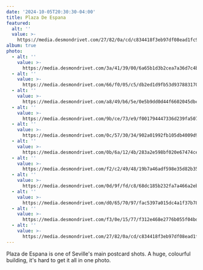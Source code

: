 ```yaml
---
date: '2024-10-05T20:30:30-04:00'
title: Plaza De Espana
featured:
  alt: ''
  value: >-
    https://media.desmondrivet.com/27/82/0a/cd/c834418f3eb97df08ead1fc9ee4839e43218bef19c42c728aab27fde.jpg
album: true
photo:
  - alt: ''
    value: >-
      https://media.desmondrivet.com/3a/41/39/00/6a65b1d3b2cea7a36d7c4b5e97deddbaea74bb3004ce61c46b93cb97.jpg
  - alt: ''
    value: >-
      https://media.desmondrivet.com/66/f0/05/c5/db2ed1d9fb53d937883170044fd37ce4a49e3b8ac6f6d0cddf4b3205.jpg
  - alt: ''
    value: >-
      https://media.desmondrivet.com/a8/49/b6/5e/0e5b9dd0d44f6602045dbc2b29a478c8abfed3b6ec26799f6ce8871f.jpg
  - alt: ''
    value: >-
      https://media.desmondrivet.com/9b/ce/73/e9/f001794447336d239fa507a1a57db357fef181d1dcc79375b8e50980.jpg
  - alt: ''
    value: >-
      https://media.desmondrivet.com/0c/57/30/34/902a01992fb105db4009d923ec25c582dcf13a63bdc8776e736d0ff6.jpg
  - alt: ''
    value: >-
      https://media.desmondrivet.com/0b/6a/12/4b/283a2e598bf020e67474cee6baa83826f2b640472a252d70eb514830.jpg
  - alt: ''
    value: >-
      https://media.desmondrivet.com/f2/c2/49/48/19b7a46adf598e35d82b35ca8572dcb31c81397913422bda35ef3ac3.jpg
  - alt: ''
    value: >-
      https://media.desmondrivet.com/0d/9f/fd/c8/68dc185b232fa7a466a2eb440b3b2d733ae6bb911b7e34349541bcef.jpg
  - alt: ''
    value: >-
      https://media.desmondrivet.com/d0/65/70/97/fac5397a015dc4a1f37b78b716df7c5b0cd75cfadbac0eab619836e5.jpg
  - alt: ''
    value: >-
      https://media.desmondrivet.com/f3/0e/15/77/f312e468e2776b055f04bd795bf0989e8dc0f505a4e44439ec08307d.jpg
  - alt: ''
    value: >-
      https://media.desmondrivet.com/27/82/0a/cd/c834418f3eb97df08ead1fc9ee4839e43218bef19c42c728aab27fde.jpg
---
```


Plaza de Espana is one of Seville's main postcard shots.  A huge, colourful building, it's hard to get it all in one photo.
